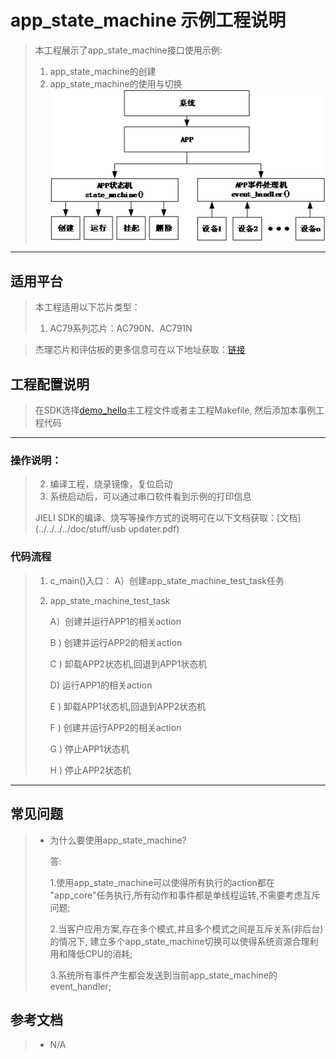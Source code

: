 ﻿# app_state_machine 示例工程说明


> 本工程展示了app_state_machine接口使用示例:
>
> 1. app_state_machine的创建
> 2. app_state_machine的使用与切换
![](图片1.png) 

---

## 适用平台

> 本工程适用以下芯片类型：
> 1. AC79系列芯片：AC790N、AC791N

> 杰理芯片和评估板的更多信息可在以下地址获取：[链接](https://shop321455197.taobao.com/?spm=a230r.7195193.1997079397.2.2a6d391d3n5udo)

## 工程配置说明

> 在SDK选择[demo_hello](../../../../apps/demo_hello/board)主工程文件或者主工程Makefile, 然后添加本事例工程代码

---



### 操作说明：

> 2. 编译工程，烧录镜像，复位启动
> 3. 系统启动后，可以通过串口软件看到示例的打印信息
>
> JIELI SDK的编译、烧写等操作方式的说明可在以下文档获取：[文档](../../../../doc/stuff/usb updater.pdf)

### 代码流程

> 1. c_main()入口：
>     A）创建app_state_machine_test_task任务
>     
>     
>     
> 2. app_state_machine_test_task
>
>     A）创建并运行APP1的相关action
>
>     B ) 创建并运行APP2的相关action
>
>     C ) 卸载APP2状态机,回退到APP1状态机
>
>     D) 运行APP1的相关action
>
>     E ) 卸载APP1状态机,回退到APP2状态机
>
>     F ) 创建并运行APP2的相关action
>
>     G ) 停止APP1状态机
>
>     H ) 停止APP2状态机
---

## 常见问题

> * 为什么要使用app_state_machine?
>
>   答:
>
>   1.使用app_state_machine可以使得所有执行的action都在 "app_core"任务执行,所有动作和事件都是单线程运转,不需要考虑互斥问题;
>
>   2.当客户应用方案,存在多个模式,并且多个模式之间是互斥关系(非后台)的情况下, 建立多个app_state_machine切换可以使得系统资源合理利用和降低CPU的消耗;
>
>   3.系统所有事件产生都会发送到当前app_state_machine的event_handler;
>
> 

## 参考文档

> * N/A